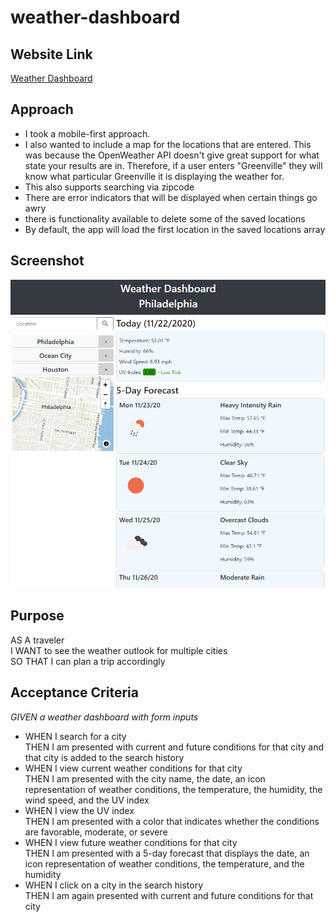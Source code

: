 # weather-dashboard

## Website Link
[Weather Dashboard](https://dalyd14.github.io/weather-dashboard/)

## Approach
- I took a mobile-first approach.
- I also wanted to include a map for the locations that are entered. This was because the OpenWeather API doesn't give great support for what state your results are in. Therefore, if a user enters "Greenville" they will know what particular Greenville it is displaying the weather for.
- This also supports searching via zipcode
- There are error indicators that will be displayed when certain things go awry
- there is functionality available to delete some of the saved locations
- By default, the app will load the first location in the saved locations array

## Screenshot
![Screenshot of weather dashboard](./assets/img/weather-dashboard.png)

## Purpose
AS A traveler\
I WANT to see the weather outlook for multiple cities\
SO THAT I can plan a trip accordingly

## Acceptance Criteria
*GIVEN a weather dashboard with form inputs*
  - WHEN I search for a city\
    THEN I am presented with current and future conditions for that city and that city is added to the search history
  - WHEN I view current weather conditions for that city\
    THEN I am presented with the city name, the date, an icon representation of weather conditions, the temperature, the humidity, the wind speed, and the UV index
  - WHEN I view the UV index\
    THEN I am presented with a color that indicates whether the conditions are favorable, moderate, or severe
  - WHEN I view future weather conditions for that city\
    THEN I am presented with a 5-day forecast that displays the date, an icon representation of weather conditions, the temperature, and the humidity
  - WHEN I click on a city in the search history\
    THEN I am again presented with current and future conditions for that city
